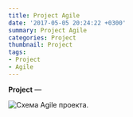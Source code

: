 ```yaml
---
title: Project Agile
date: '2017-05-05 20:24:22 +0300'
summary: Project Agile
categories: Project
thumbnail: Project
tags:
- Project 
- Agile
---
```


__Project__ —

![Схема Agile проекта](https://cdn-images-1.medium.com/max/2000/1*St0mcTsgm7l_onVGFJUK5Q.png).